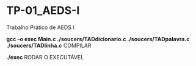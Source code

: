 # TP-01_AEDS-I
 Trabalho Prático de AEDS I


**gcc -o exec Main.c ./soucers/TADdicionario.c ./soucers/TADpalavra.c ./soucers/TADlinha.c**   COMPILAR

**./exec**    RODAR O EXECUTÁVEL
